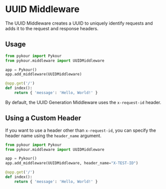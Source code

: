 # UUID Middleware

The UUID Middleware creates a UUID to uniquely identify requests and adds it to the request and response headers.

## Usage

```python
from pykour import Pykour
from pykour.middleware import UUIDMiddleware

app = Pykour()
app.add_middleware(UUIDMiddleware)

@app.get('/')
def index():
    return { 'message': 'Hello, World!' }
```

By default, the UUID Generation Middleware uses the `x-request-id` header.

## Using a Custom Header

If you want to use a header other than `x-request-id`, you can specify the header name using the `header_name` argument.

```python
from pykour import Pykour
from pykour.middleware import UUIDMiddleware

app = Pykour()
app.add_middleware(UUIDMiddleware, header_name="X-TEST-ID")

@app.get('/')
def index():
    return { 'message': 'Hello, World!' }
```

